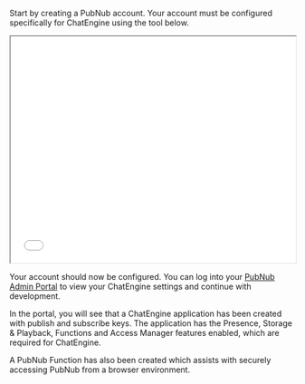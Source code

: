 Start by creating a PubNub account. Your account must be configured specifically for ChatEngine using the tool below.

<iframe src="../setup/" width="100%" height="400" /></iframe>

Your account should now be configured. You can log into your 
[PubNub Admin Portal](https://admin.pubnub.com/) to view your ChatEngine settings 
and continue with development.

In the portal, you will see that a ChatEngine application has been created
with publish and subscribe keys. The application has the Presence, Storage
& Playback, Functions and Access Manager features enabled, which are required
for ChatEngine. 

A PubNub Function has also been created which assists with securely accessing 
PubNub from a browser environment.
